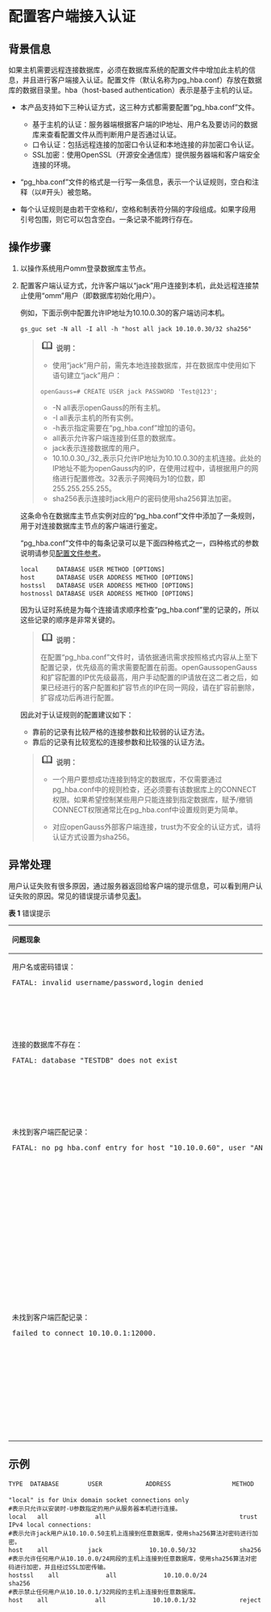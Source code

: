 # 配置客户端接入认证<a name="ZH-CN_TOPIC_0246507949"></a>

## 背景信息<a name="zh-cn_topic_0237121090_zh-cn_topic_0059778856_sa769b5cf486f45fe92aa0397f870561e"></a>

如果主机需要远程连接数据库，必须在数据库系统的配置文件中增加此主机的信息，并且进行客户端接入认证。配置文件（默认名称为pg\_hba.conf）存放在数据库的数据目录里。hba（host-based authentication）表示是基于主机的认证。

-   本产品支持如下三种认证方式，这三种方式都需要配置“pg\_hba.conf”文件。
    -   基于主机的认证：服务器端根据客户端的IP地址、用户名及要访问的数据库来查看配置文件从而判断用户是否通过认证。
    -   口令认证：包括远程连接的加密口令认证和本地连接的非加密口令认证。
    -   SSL加密：使用OpenSSL（开源安全通信库）提供服务器端和客户端安全连接的环境。

-   “pg\_hba.conf”文件的格式是一行写一条信息，表示一个认证规则，空白和注释（以\#开头）被忽略。
-   每个认证规则是由若干空格和/，空格和制表符分隔的字段组成。如果字段用引号包围，则它可以包含空白。一条记录不能跨行存在。

## 操作步骤<a name="zh-cn_topic_0237121090_zh-cn_topic_0059778856_seb6a5d2b71a94e6081aecb852a6666c9"></a>

1.  以操作系统用户omm登录数据库主节点。
2.  配置客户端认证方式，允许客户端以“jack”用户连接到本机，此处远程连接禁止使用“omm”用户（即数据库初始化用户）。

    例如，下面示例中配置允许IP地址为10.10.0.30的客户端访问本机。

    ```
    gs_guc set -N all -I all -h "host all jack 10.10.0.30/32 sha256"
    ```

    >![](public_sys-resources/icon-note.gif) **说明：**   
    >
    >-   使用“jack”用户前，需先本地连接数据库，并在数据库中使用如下语句建立“jack”用户：  
    >    ```  
    >    openGauss=# CREATE USER jack PASSWORD 'Test@123'; 
    >    ```
    >-   -N all表示openGauss的所有主机。  
    >-   -I all表示主机的所有实例。  
    >-   -h表示指定需要在“pg\_hba.conf”增加的语句。  
    >-   all表示允许客户端连接到任意的数据库。  
    >-   jack表示连接数据库的用户。  
    >-   10.10.0.30_/32_表示只允许IP地址为10.10.0.30的主机连接。此处的IP地址不能为openGauss内的IP，在使用过程中，请根据用户的网络进行配置修改。32表示子网掩码为1的位数，即255.255.255.255。  
    >-   sha256表示连接时jack用户的密码使用sha256算法加密。  

    这条命令在数据库主节点实例对应的“pg\_hba.conf”文件中添加了一条规则，用于对连接数据库主节点的客户端进行鉴定。

    “pg\_hba.conf”文件中的每条记录可以是下面四种格式之一，四种格式的参数说明请参见[配置文件参考](配置文件参考.md#ZH-CN_TOPIC_0242376655)。

    ```
    local     DATABASE USER METHOD [OPTIONS]
    host      DATABASE USER ADDRESS METHOD [OPTIONS]
    hostssl   DATABASE USER ADDRESS METHOD [OPTIONS]
    hostnossl DATABASE USER ADDRESS METHOD [OPTIONS]
    ```

    因为认证时系统是为每个连接请求顺序检查“pg\_hba.conf”里的记录的，所以这些记录的顺序是非常关键的。

    >![](public_sys-resources/icon-note.gif) **说明：** 
    > 
    >在配置“pg\_hba.conf”文件时，请依据通讯需求按照格式内容从上至下配置记录，优先级高的需求需要配置在前面。openGaussopenGauss和扩容配置的IP优先级最高，用户手动配置的IP请放在这二者之后，如果已经进行的客户配置和扩容节点的IP在同一网段，请在扩容前删除，扩容成功后再进行配置。  

    因此对于认证规则的配置建议如下：

    -   靠前的记录有比较严格的连接参数和比较弱的认证方法。
    -   靠后的记录有比较宽松的连接参数和比较强的认证方法。

    >![](public_sys-resources/icon-note.gif) **说明：** 
    >  
    >-   一个用户要想成功连接到特定的数据库，不仅需要通过pg\_hba.conf中的规则检查，还必须要有该数据库上的CONNECT权限。如果希望控制某些用户只能连接到指定数据库，赋予/撤销CONNECT权限通常比在pg\_hba.conf中设置规则更为简单。  
    >
    >-   对应openGauss外部客户端连接，trust为不安全的认证方式，请将认证方式设置为sha256。  


## 异常处理<a name="zh-cn_topic_0237121090_zh-cn_topic_0059778856_s8e3246e8f8a749679fddc812719380b9"></a>

用户认证失败有很多原因，通过服务器返回给客户端的提示信息，可以看到用户认证失败的原因。常见的错误提示请参见[表1](#zh-cn_topic_0237121090_zh-cn_topic_0059778856_t451d737a3917467b9691ba1306766cdb)。

**表 1**  错误提示

<a name="zh-cn_topic_0237121090_zh-cn_topic_0059778856_t451d737a3917467b9691ba1306766cdb"></a>
<table><thead align="left"><tr id="zh-cn_topic_0237121090_zh-cn_topic_0059778856_r9b3ab3881ff84930b74136d5bce3e1ee"><th class="cellrowborder" valign="top" width="50.23%" id="mcps1.2.3.1.1"><p id="zh-cn_topic_0237121090_zh-cn_topic_0059778856_a116106eff28b4f7f958971720e7f74d8"><a name="zh-cn_topic_0237121090_zh-cn_topic_0059778856_a116106eff28b4f7f958971720e7f74d8"></a><a name="zh-cn_topic_0237121090_zh-cn_topic_0059778856_a116106eff28b4f7f958971720e7f74d8"></a>问题现象</p>
</th>
<th class="cellrowborder" valign="top" width="49.769999999999996%" id="mcps1.2.3.1.2"><p id="zh-cn_topic_0237121090_zh-cn_topic_0059778856_ac5d55da7f96a4485beee9fbec12a69e9"><a name="zh-cn_topic_0237121090_zh-cn_topic_0059778856_ac5d55da7f96a4485beee9fbec12a69e9"></a><a name="zh-cn_topic_0237121090_zh-cn_topic_0059778856_ac5d55da7f96a4485beee9fbec12a69e9"></a>解决方法</p>
</th>
</tr>
</thead>
<tbody><tr id="zh-cn_topic_0237121090_zh-cn_topic_0059778856_r70a8d7b07c7445a4b5cbfb02eb90a9f1"><td class="cellrowborder" valign="top" width="50.23%" headers="mcps1.2.3.1.1 "><p id="zh-cn_topic_0237121090_zh-cn_topic_0059778856_aaf294286227d4eb4bb17535e3268436d"><a name="zh-cn_topic_0237121090_zh-cn_topic_0059778856_aaf294286227d4eb4bb17535e3268436d"></a><a name="zh-cn_topic_0237121090_zh-cn_topic_0059778856_aaf294286227d4eb4bb17535e3268436d"></a>用户名或密码错误：</p>
<pre class="screen" id="zh-cn_topic_0237121090_zh-cn_topic_0059778856_s44fb7ea02c7448cf984be0ac82238605"><a name="zh-cn_topic_0237121090_zh-cn_topic_0059778856_s44fb7ea02c7448cf984be0ac82238605"></a><a name="zh-cn_topic_0237121090_zh-cn_topic_0059778856_s44fb7ea02c7448cf984be0ac82238605"></a>FATAL: invalid username/password,login denied</pre>
</td>
<td class="cellrowborder" valign="top" width="49.769999999999996%" headers="mcps1.2.3.1.2 "><p id="zh-cn_topic_0237121090_zh-cn_topic_0059778856_ac98f9b22e2f647159c924583e5704413"><a name="zh-cn_topic_0237121090_zh-cn_topic_0059778856_ac98f9b22e2f647159c924583e5704413"></a><a name="zh-cn_topic_0237121090_zh-cn_topic_0059778856_ac98f9b22e2f647159c924583e5704413"></a>这条信息说明用户名或者密码错误，请检查输入是否有误。</p>
</td>
</tr>
<tr id="zh-cn_topic_0237121090_zh-cn_topic_0059778856_r3aff35e802b449ecaf22ee38ecbdacfd"><td class="cellrowborder" valign="top" width="50.23%" headers="mcps1.2.3.1.1 "><p id="zh-cn_topic_0237121090_zh-cn_topic_0059778856_aa14376fd6e3446e0a49ff0a09bd7582c"><a name="zh-cn_topic_0237121090_zh-cn_topic_0059778856_aa14376fd6e3446e0a49ff0a09bd7582c"></a><a name="zh-cn_topic_0237121090_zh-cn_topic_0059778856_aa14376fd6e3446e0a49ff0a09bd7582c"></a>连接的数据库不存在：</p>
<pre class="screen" id="zh-cn_topic_0237121090_zh-cn_topic_0059778856_s2f245ea33081497a8c2115dcc1bad132"><a name="zh-cn_topic_0237121090_zh-cn_topic_0059778856_s2f245ea33081497a8c2115dcc1bad132"></a><a name="zh-cn_topic_0237121090_zh-cn_topic_0059778856_s2f245ea33081497a8c2115dcc1bad132"></a>FATAL: database "TESTDB" does not exist</pre>
</td>
<td class="cellrowborder" valign="top" width="49.769999999999996%" headers="mcps1.2.3.1.2 "><p id="zh-cn_topic_0237121090_zh-cn_topic_0059778856_afa4bfedb62f94c90bef9e836e51d72a0"><a name="zh-cn_topic_0237121090_zh-cn_topic_0059778856_afa4bfedb62f94c90bef9e836e51d72a0"></a><a name="zh-cn_topic_0237121090_zh-cn_topic_0059778856_afa4bfedb62f94c90bef9e836e51d72a0"></a>这条信息说明尝试连接的数据库不存在，请检查连接的数据库名输入是否有误。</p>
</td>
</tr>
<tr id="zh-cn_topic_0237121090_zh-cn_topic_0059778856_r995569b284de488798e7226eafd08919"><td class="cellrowborder" valign="top" width="50.23%" headers="mcps1.2.3.1.1 "><p id="zh-cn_topic_0237121090_zh-cn_topic_0059778856_a301ff52d43ed435c98046dd360a8aec5"><a name="zh-cn_topic_0237121090_zh-cn_topic_0059778856_a301ff52d43ed435c98046dd360a8aec5"></a><a name="zh-cn_topic_0237121090_zh-cn_topic_0059778856_a301ff52d43ed435c98046dd360a8aec5"></a>未找到客户端匹配记录：</p>
<pre class="screen" id="zh-cn_topic_0237121090_zh-cn_topic_0059778856_s41849e5ee04042d19c3e4143a5361eb9"><a name="zh-cn_topic_0237121090_zh-cn_topic_0059778856_s41849e5ee04042d19c3e4143a5361eb9"></a><a name="zh-cn_topic_0237121090_zh-cn_topic_0059778856_s41849e5ee04042d19c3e4143a5361eb9"></a>FATAL: no pg_hba.conf entry for host "10.10.0.60", user "ANDYM", database "TESTDB"</pre>
</td>
<td class="cellrowborder" valign="top" width="49.769999999999996%" headers="mcps1.2.3.1.2 "><p id="zh-cn_topic_0237121090_zh-cn_topic_0059778856_aa9c25283ca1c45c4a9387c5c0a63ca9c"><a name="zh-cn_topic_0237121090_zh-cn_topic_0059778856_aa9c25283ca1c45c4a9387c5c0a63ca9c"></a><a name="zh-cn_topic_0237121090_zh-cn_topic_0059778856_aa9c25283ca1c45c4a9387c5c0a63ca9c"></a>这条信息说明已经连接了服务器，但服务器拒绝了连接请求，因为没有在它的pg_hba.conf配置文件里找到匹配的记录。请联系数据库管理员在pg_hba.conf配置文件加入用户的信息。</p>
</td>
</tr>
<tr id="zh-cn_topic_0237121090_zh-cn_topic_0059778856_r995569b284de488798e7226eafd08919"><td class="cellrowborder" valign="top" width="50.23%" headers="mcps1.2.3.1.1 "><p id="zh-cn_topic_0237121090_zh-cn_topic_0059778856_a301ff52d43ed435c98046dd360a8aec5"><a name="zh-cn_topic_0237121090_zh-cn_topic_0059778856_a301ff52d43ed435c98046dd360a8aec5"></a><a name="zh-cn_topic_0237121090_zh-cn_topic_0059778856_a301ff52d43ed435c98046dd360a8aec5"></a>未找到客户端匹配记录：</p>
<pre class="screen" id="zh-cn_topic_0237121090_zh-cn_topic_0059778856_s41849e5ee04042d19c3e4143a5361eb9"><a name="zh-cn_topic_0237121090_zh-cn_topic_0059778856_s41849e5ee04042d19c3e4143a5361eb9"></a><a name="zh-cn_topic_0237121090_zh-cn_topic_0059778856_s41849e5ee04042d19c3e4143a5361eb9"></a>failed to connect 10.10.0.1:12000. </pre>
</td>
<td class="cellrowborder" valign="top" width="49.769999999999996%" headers="mcps1.2.3.1.2 "><p id="zh-cn_topic_0237121090_zh-cn_topic_0059778856_aa9c25283ca1c45c4a9387c5c0a63ca9c"><a name="zh-cn_topic_0237121090_zh-cn_topic_0059778856_aa9c25283ca1c45c4a9387c5c0a63ca9c"></a><a name="zh-cn_topic_0237121090_zh-cn_topic_0059778856_aa9c25283ca1c45c4a9387c5c0a63ca9c"></a>这条信息说明无法连接到指定IP和端口的服务器，请联系数据库管理员检查pg_hba.conf配置文件里是否有配置对应IP白名单。</p>
</tbody>
</table>

## 示例<a name="zh-cn_topic_0237121090_zh-cn_topic_0059778856_s6ea1dd5218564334b1c8b6a343273c40"></a>

```
TYPE  DATABASE        USER            ADDRESS                 METHOD

"local" is for Unix domain socket connections only
#表示只允许以安装时-U参数指定的用户从服务器本机进行连接。
local   all             all                                     trust
IPv4 local connections:
#表示允许jack用户从10.10.0.50主机上连接到任意数据库，使用sha256算法对密码进行加密。
host    all           jack             10.10.0.50/32            sha256
#表示允许任何用户从10.10.0.0/24网段的主机上连接到任意数据库，使用sha256算法对密码进行加密，并且经过SSL加密传输。
hostssl    all             all             10.10.0.0/24            sha256
#表示禁止任何用户从10.10.0.1/32网段的主机上连接到任意数据库。 
host    all             all             10.10.0.1/32            reject
```

